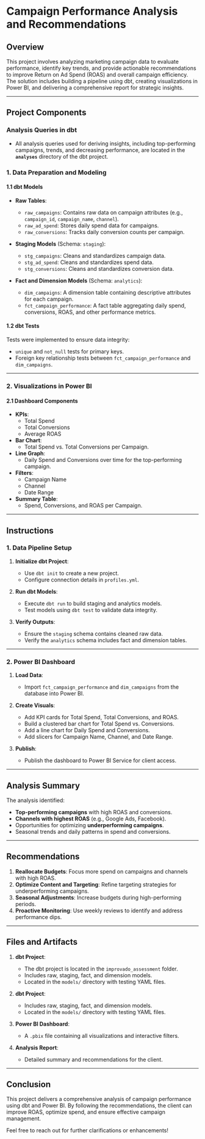 # Campaign Performance Analysis and Recommendations

## Overview
This project involves analyzing marketing campaign data to evaluate performance, identify key trends, and provide actionable recommendations to improve Return on Ad Spend (ROAS) and overall campaign efficiency. The solution includes building a pipeline using dbt, creating visualizations in Power BI, and delivering a comprehensive report for strategic insights.

---

## Project Components

### Analysis Queries in dbt
- All analysis queries used for deriving insights, including top-performing campaigns, trends, and decreasing performance, are located in the **`analyses`** directory of the dbt project.

### **1. Data Preparation and Modeling**
#### **1.1 dbt Models**
- **Raw Tables**:
  - `raw_campaigns`: Contains raw data on campaign attributes (e.g., `campaign_id`, `campaign_name`, `channel`).
  - `raw_ad_spend`: Stores daily spend data for campaigns.
  - `raw_conversions`: Tracks daily conversion counts per campaign.

- **Staging Models** (Schema: `staging`):
  - `stg_campaigns`: Cleans and standardizes campaign data.
  - `stg_ad_spend`: Cleans and standardizes spend data.
  - `stg_conversions`: Cleans and standardizes conversion data.

- **Fact and Dimension Models** (Schema: `analytics`):
  - `dim_campaigns`: A dimension table containing descriptive attributes for each campaign.
  - `fct_campaign_performance`: A fact table aggregating daily spend, conversions, ROAS, and other performance metrics.

#### **1.2 dbt Tests**
Tests were implemented to ensure data integrity:
- `unique` and `not_null` tests for primary keys.
- Foreign key relationship tests between `fct_campaign_performance` and `dim_campaigns`.

---

### **2. Visualizations in Power BI**
#### **2.1 Dashboard Components**
- **KPIs**:
  - Total Spend
  - Total Conversions
  - Average ROAS
- **Bar Chart**:
  - Total Spend vs. Total Conversions per Campaign.
- **Line Graph**:
  - Daily Spend and Conversions over time for the top-performing campaign.
- **Filters**:
  - Campaign Name
  - Channel
  - Date Range
- **Summary Table**:
  - Spend, Conversions, and ROAS per Campaign.

---

## Instructions

### **1. Data Pipeline Setup**
1. **Initialize dbt Project**:
   - Use `dbt init` to create a new project.
   - Configure connection details in `profiles.yml`.

2. **Run dbt Models**:
   - Execute `dbt run` to build staging and analytics models.
   - Test models using `dbt test` to validate data integrity.

3. **Verify Outputs**:
   - Ensure the `staging` schema contains cleaned raw data.
   - Verify the `analytics` schema includes fact and dimension tables.

---

### **2. Power BI Dashboard**
1. **Load Data**:
   - Import `fct_campaign_performance` and `dim_campaigns` from the database into Power BI.

2. **Create Visuals**:
   - Add KPI cards for Total Spend, Total Conversions, and ROAS.
   - Build a clustered bar chart for Total Spend vs. Conversions.
   - Add a line chart for Daily Spend and Conversions.
   - Add slicers for Campaign Name, Channel, and Date Range.

3. **Publish**:
   - Publish the dashboard to Power BI Service for client access.

---

## Analysis Summary
The analysis identified:
- **Top-performing campaigns** with high ROAS and conversions.
- **Channels with highest ROAS** (e.g., Google Ads, Facebook).
- Opportunities for optimizing **underperforming campaigns**.
- Seasonal trends and daily patterns in spend and conversions.

---

## Recommendations
1. **Reallocate Budgets**: Focus more spend on campaigns and channels with high ROAS.
2. **Optimize Content and Targeting**: Refine targeting strategies for underperforming campaigns.
3. **Seasonal Adjustments**: Increase budgets during high-performing periods.
4. **Proactive Monitoring**: Use weekly reviews to identify and address performance dips.

---

## Files and Artifacts
1. **dbt Project**:
   - The dbt project is located in the `improvado_assessment` folder.
   - Includes raw, staging, fact, and dimension models.
   - Located in the `models/` directory with testing YAML files.

1. **dbt Project**:
   - Includes raw, staging, fact, and dimension models.
   - Located in the `models/` directory with testing YAML files.

2. **Power BI Dashboard**:
   - A `.pbix` file containing all visualizations and interactive filters.

3. **Analysis Report**:
   - Detailed summary and recommendations for the client.

---

## Conclusion
This project delivers a comprehensive analysis of campaign performance using dbt and Power BI. By following the recommendations, the client can improve ROAS, optimize spend, and ensure effective campaign management.

Feel free to reach out for further clarifications or enhancements!

